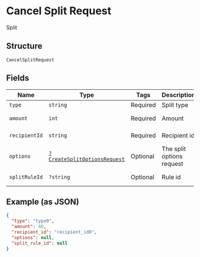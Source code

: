 
# Cancel Split Request

Split

## Structure

`CancelSplitRequest`

## Fields

| Name | Type | Tags | Description | Getter | Setter |
|  --- | --- | --- | --- | --- | --- |
| `type` | `string` | Required | Split type | getType(): string | setType(string type): void |
| `amount` | `int` | Required | Amount | getAmount(): int | setAmount(int amount): void |
| `recipientId` | `string` | Required | Recipient id | getRecipientId(): string | setRecipientId(string recipientId): void |
| `options` | [`?CreateSplitOptionsRequest`](../../doc/models/create-split-options-request.md) | Optional | The split options request | getOptions(): ?CreateSplitOptionsRequest | setOptions(?CreateSplitOptionsRequest options): void |
| `splitRuleId` | `?string` | Optional | Rule id | getSplitRuleId(): ?string | setSplitRuleId(?string splitRuleId): void |

## Example (as JSON)

```json
{
  "type": "type0",
  "amount": 46,
  "recipient_id": "recipient_id0",
  "options": null,
  "split_rule_id": null
}
```

